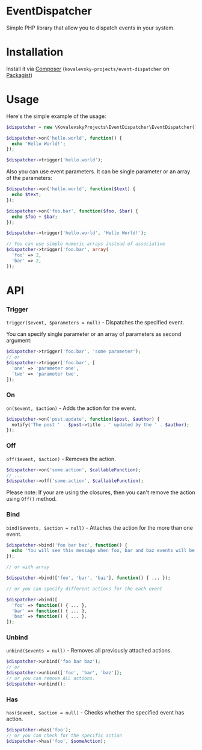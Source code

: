 EventDispatcher
===============
Simple PHP library that allow you to dispatch events in your system.

Installation
============
Install it via [Composer](https://getcomposer.org/) (```kovalevsky-projects/event-dispatcher``` on [Packagist](https://packagist.org/packages/kovalevsky-projects/event-dispatcher))


Usage
=====
Here's the simple example of the usage:

```php
$dispatcher = new \KovalevskyProjects\EventDispatcher\EventDispatcher();

$dispatcher->on('hello.world', function() {
  echo 'Hello World!';
});

$dispatcher->trigger('hello.world');
```

Also you can use event parameters. It can be single parameter or an array of the parameters:
```php
$dispatcher->on('hello.world', function($text) {
  echo $text;
});

$dispatcher->on('foo.bar', function($foo, $bar) {
  echo $foo + $bar;
});

$dispatcher->trigger('hello.world', 'Hello World!');

// You can use simple numeric arrays instead of associative
$dispatcher->trigger('foo.bar', array(
  'foo' => 2,
  'bar' => 2,
));
```

API
===
### Trigger
```trigger($event, $parameters = null)``` - Dispatches the specified event.

You can specify single parameter or an array of parameters as second argument:
```php
$dispatcher->trigger('foo.bar', 'some parameter');
// or
$dispatcher->trigger('foo.bar', [
  'one' => 'parameter one',
  'two' => 'parameter two',
]);
```

### On
```on($event, $action)``` - Adds the action for the event.

```php
$dispatcher->on('post.update', function($post, $author) {
  notify('The post ' . $post->title . ' updated by the ' . $author);
});
```

### Off
```off($event, $action)``` - Removes the action.

```php
$dispatcher->on('some.action', $callableFunction);
// ...
$dispatcher->off('some.action', $callableFunction);
```

Please note: If your are using the closures, then you can't remove the action using ```Off()``` method.

### Bind
```bind($events, $action = null)``` - Attaches the action for the more than one event.

```php
$dispatcher->bind('foo bar baz', function() {
  echo 'You will see this message when foo, bar and baz events will be triggered';
});

// or with array

$dispatcher->bind(['foo', 'bar', 'baz'], function() { ... });

// or you can specify different actions for the each event

$dispatcher->bind([
  'foo' => function() { ... },
  'bar' => function() { ... },
  'baz' => function() { ... },
]);
```

### Unbind
```unbind($events = null)``` - Removes all previously attached actions.

```php
$dispatcher->unbind('foo bar baz');
// or
$dispatcher->unbind(['foo', 'bar', 'baz']);
// or you can remove ALL actions.
$dispatcher->unbind();
```

### Has
```has($event, $action = null)``` - Checks whether the specified event has action.

```php
$dispatcher->has('foo');
// or you can check for the specific action
$dispatcher->has('foo', $someAction);
```
